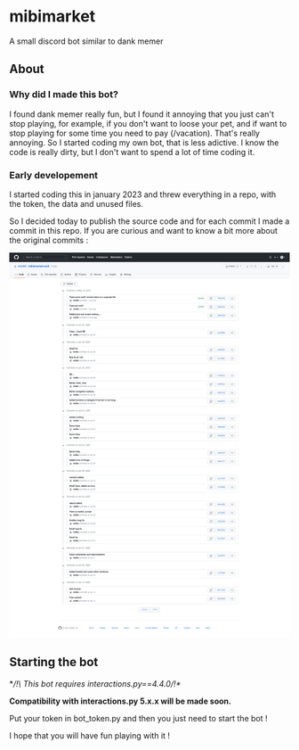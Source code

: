 # mibimarket
A small discord bot similar to dank memer

## About

### Why did I made this bot?

I found dank memer really fun, but I found it annoying that you just can't stop playing, for example, if you don't want to loose your pet, and if want to stop playing for some time you need to pay (/vacation). That's really annoying. So I started coding my own bot, that is less adictive. I know the code is really dirty, but I don't want to spend a lot of time coding it.

### Early developement

I started coding this in january 2023 and threw everything in a repo, with the token, the data and unused files.

So I decided today to publish the source code and for each commit I made a commit in this repo. If you are curious and want to know a bit more about the original commits :

![alt text](./original_commits.png)

## Starting the bot

**/!\ This bot requires interactions.py==4.4.0/!\**

**Compatibility with interactions.py 5.x.x will be made soon.**

Put your token in bot_token.py and then you just need to start the bot !

I hope that you will have fun playing with it !
